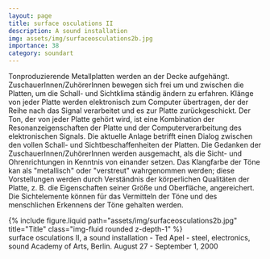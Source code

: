 ```yaml
---
layout: page
title: surface osculations II
description: A sound installation 
img: assets/img/surfaceosculations2b.jpg
importance: 38
category: soundart
---
```


Tonproduzierende Metallplatten werden an der Decke aufgehängt. ZuschauerInnen/ZuhörerInnen bewegen sich frei um und zwischen die Platten, um die Schall- und Sichtklima ständig ändern zu erfahren. Klänge von jeder Platte werden elektronisch zum Computer übertragen, der der Reihe nach das Signal verarbeitet und es zur Platte zurückgeschickt. Der Ton, der von jeder Platte gehört wird, ist eine Kombination der Resonanzeigenschaften der Platte und der Computerverarbeitung des elektronischen Signals. Die aktuelle Anlage betrifft einen Dialog zwischen den vollen Schall- und Sichtbeschaffenheiten der Platten. Die Gedanken der ZuschauerInnen/ZuhörerInnen werden ausgemacht, als die Sicht- und Ohrenrichtungen in Kenntnis von einander setzen. Das Klangfarbe der Töne kan als "metallisch" oder "verstreut" wahrgenommen werden; diese Vorstellungen werden durch Verständnis der körperlichen Qualitäten der Platte, z. B. die Eigenschaften seiner Größe und Oberfläche, angereichert. Die Sichtelemente können für das Vermitteln der Töne und des menschlichen Erkennens der Töne gehalten werden.



<div class="row">
    <div class="col-sm mt-3 mt-md-0">
        {% include figure.liquid path="assets/img/surfaceosculations2b.jpg" title="Title" class="img-fluid rounded z-depth-1" %}
    </div>
</div>
<div class="caption">
    surface osculations II, a sound installation - Ted Apel - steel, electronics, sound
Academy of Arts, Berlin. August 27 - September 1, 2000

</div>



